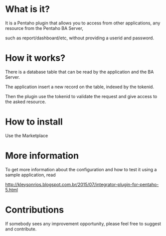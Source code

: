 # What is it?

It is a Pentaho plugin that allows you to access from other applications, any resource from the Pentaho BA Server, 

such as report/dashboard/etc, without providing a userid and password.

# How it works?

There is a database table that can be read by the application and the BA Server.

The application insert a new record on the table, indexed by the tokenid.

Then the plugin use the tokenid to validate the request and give access to the asked resource.

# How to install

Use the Marketplace

# More information

To get more information about the configuration and how to test it using a sample application, read

http://kleysonrios.blogspot.com.br/2015/07/integrator-plugin-for-pentaho-5.html

# Contributions

If somebody sees any improvement opportunity, please feel free to suggest and contribute.


